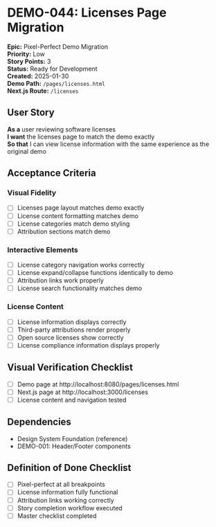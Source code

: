 # DEMO-044: Licenses Page Migration

**Epic:** Pixel-Perfect Demo Migration  
**Priority:** Low  
**Story Points:** 3  
**Status:** Ready for Development  
**Created:** 2025-01-30  
**Demo Path:** `/pages/licenses.html`  
**Next.js Route:** `/licenses`

## User Story

**As a** user reviewing software licenses  
**I want** the licenses page to match the demo exactly  
**So that** I can view license information with the same experience as the original demo

## Acceptance Criteria

### Visual Fidelity
- [ ] Licenses page layout matches demo exactly
- [ ] License content formatting matches demo
- [ ] License categories match demo styling
- [ ] Attribution sections match demo

### Interactive Elements
- [ ] License category navigation works correctly
- [ ] License expand/collapse functions identically to demo
- [ ] Attribution links work properly
- [ ] License search functionality matches demo

### License Content
- [ ] License information displays correctly
- [ ] Third-party attributions render properly
- [ ] Open source licenses show correctly
- [ ] License compliance information displays properly

## Visual Verification Checklist
- [ ] Demo page at http://localhost:8080/pages/licenses.html
- [ ] Next.js page at http://localhost:3000/licenses
- [ ] License content and navigation tested

## Dependencies
- Design System Foundation (reference)
- DEMO-001: Header/Footer components

## Definition of Done Checklist
- [ ] Pixel-perfect at all breakpoints
- [ ] License information fully functional
- [ ] Attribution links working correctly
- [ ] Story completion workflow executed
- [ ] Master checklist completed